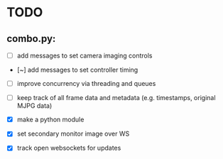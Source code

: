 # TODO

## combo.py:

- [ ] add messages to set camera imaging controls
- [~] add messages to set controller timing
- [ ] improve concurrency via threading and queues
- [ ] keep track of all frame data and metadata (e.g. timestamps, original MJPG data)

- [x] make a python module
- [x] set secondary monitor image over WS
- [x] track open websockets for updates
